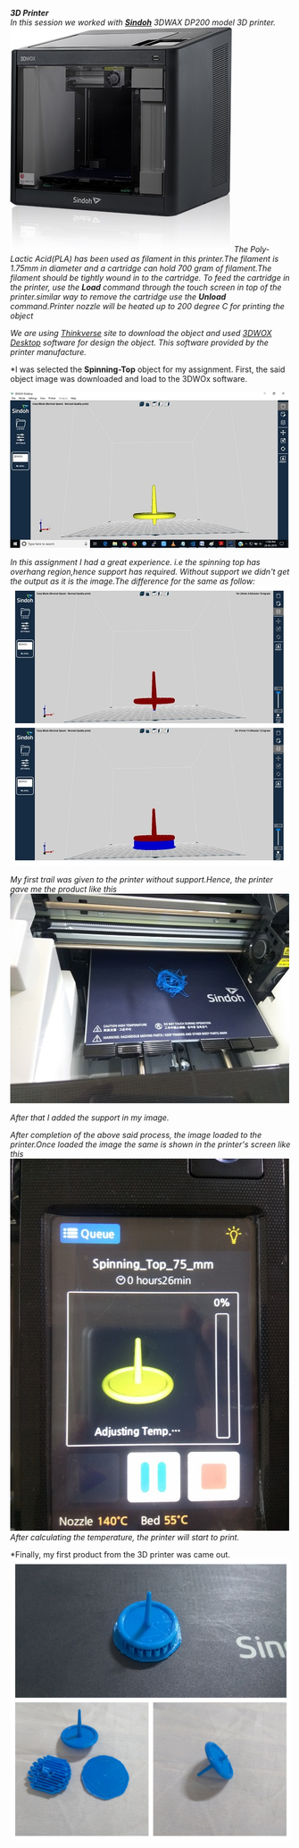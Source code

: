 ***3D Printer***  
*In this session we worked with [**Sindoh**](https://3dprinter.sindoh.com/product/dp200) 3DWAX DP200 model 3D printer.* 
![Sindoh-3D-Printer](/img/Sindoh-printer.jpg)
*The Poly-Lactic Acid(PLA) has been used as filament in this printer.The filament is 1.75mm in diameter and a cartridge can hold 700 gram of filament.The filament should be tightly wound in to the cartridge. To feed the cartridge in the printer, use the **Load** command through the touch screen in top of the printer.similar way to remove the cartridge use the **Unload** command.Printer nozzle will be heated up to 200 degree C for printing the object*

*We are using [Thinkverse](https://www.thingiverse.com/) site to download the object and used [3DWOX Desktop](https://3dprinter.sindoh.com/en/support/downloads) software for design the object. This software provided by the printer manufacture.*

*I was selected the **Spinning-Top** object for my assignment. First, the said object image was downloaded and load to the 3DWOx software.

![Spinning-Top](/img/Spinning-top.jpg)

*In this assignment I had a great experience. i.e the spinning top has overhang region,hence support has required. Without support we didn't get the output as it is the image.The difference for the same as follow: ![spnnbase](/img/spt-base.jpg)* 

*My first trail was given to the printer without support.Hence, the printer gave me the product like this ![prout-wout-base](/img/prout-without-base.jpg)* 

*After that I added the support in my image.*

*After completion of the above said process, the image loaded to the printer.Once loaded the image the same is shown in the printer's screen like this ![spn-img](/img/Spn-img-prt.jpg) After calculating the temperature, the printer will start to print.*

*Finally, my first product from the 3D printer was came out.![printout](/img/3D-output.jpg)






